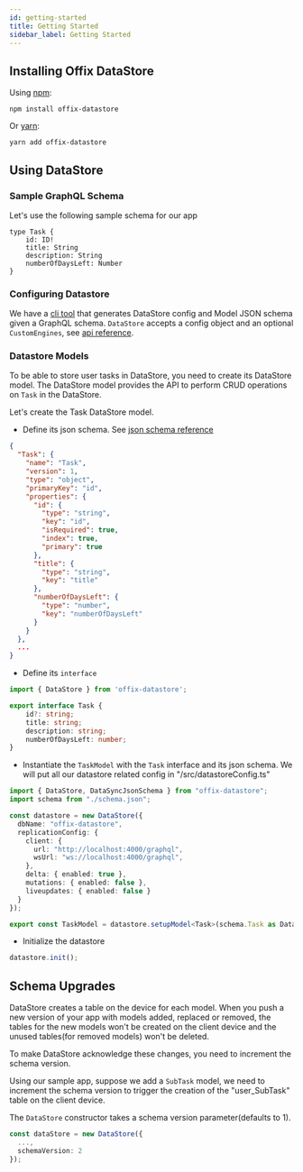 ```yaml
---
id: getting-started
title: Getting Started
sidebar_label: Getting Started
---
```


## Installing Offix DataStore

Using [npm](https://www.npmjs.com/package/offix-datastore):

```shell
npm install offix-datastore
```

Or [yarn](https://yarnpkg.com/en/package/offix-datastore):

```shell
yarn add offix-datastore
```

## Using DataStore

### Sample GraphQL Schema

Let's use the following sample schema for our app

```
type Task {
    id: ID!
    title: String
    description: String
    numberOfDaysLeft: Number
}

```

### Configuring Datastore

We have a [cli tool](cli.md) that generates DataStore config and Model JSON schema given a GraphQL schema.
`DataStore` accepts a config object and an optional `CustomEngines`, see [api reference](datastore-api).

### Datastore Models

To be able to store user tasks in DataStore, you need to create its DataStore model.
The DataStore model provides the API to perform CRUD operations on `Task` in the DataStore.

Let's create the Task DataStore model.

* Define its json schema. See [json schema reference](model-api#Model-Json-Schema)

```JSON title="/src/schema.json"
{
  "Task": {
    "name": "Task",
    "version": 1,
    "type": "object",
    "primaryKey": "id",
    "properties": {
      "id": {
        "type": "string",
        "key": "id",
        "isRequired": true,
        "index": true,
        "primary": true
      },
      "title": {
        "type": "string",
        "key": "title"
      },
      "numberOfDaysLeft": {
        "type": "number",
        "key": "numberOfDaysLeft"
      }
    }
  },
  ...
}
```

* Define its `interface`

```typescript title="/src/datastoreConfig.ts"
import { DataStore } from 'offix-datastore';

export interface Task {
    id?: string;
    title: string;
    description: string;
    numberOfDaysLeft: number;
}
```

* Instantiate the `TaskModel` with the `Task` interface and its json schema.
We will put all our datastore related config in "/src/datastoreConfig.ts"

```typescript title="/src/datastoreConfig.ts"
import { DataStore, DataSyncJsonSchema } from "offix-datastore";
import schema from "./schema.json";

const datastore = new DataStore({
  dbName: "offix-datastore",
  replicationConfig: {
    client: {
      url: "http://localhost:4000/graphql",
      wsUrl: "ws://localhost:4000/graphql",
    },
    delta: { enabled: true },
    mutations: { enabled: false },
    liveupdates: { enabled: false }
  }
});

export const TaskModel = datastore.setupModel<Task>(schema.Task as DataSyncJsonSchema<Task>);
```

* Initialize the datastore

```typescript title="/src/datastoreConfig.ts"
datastore.init();
```

## Schema Upgrades

DataStore creates a table on the device for each model. 
When you push a new version of your app with models added, replaced or removed,
the tables for the new models won't be created on the client device and the unused tables(for removed models)
won't be deleted.

To make DataStore acknowledge these changes, you need to increment the schema version.

Using our sample app, suppose we add a `SubTask` model, we need to increment 
the schema version to trigger the creation of the "user_SubTask" table on the client device.

The `DataStore` constructor takes a schema version parameter(defaults to 1). 

```typescript
const dataStore = new DataStore({
  ...,
  schemaVersion: 2
});
```
